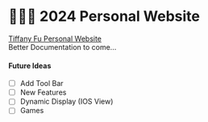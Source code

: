 # 👩🏻‍💻 2024 Personal Website

<a href="https://tiffanyfu.me" target="_blank"> Tiffany Fu Personal Website </a> <br>
Better Documentation to come...

#### Future Ideas
- [ ] Add Tool Bar
- [ ] New Features
- [ ] Dynamic Display (IOS View)
- [ ] Games
